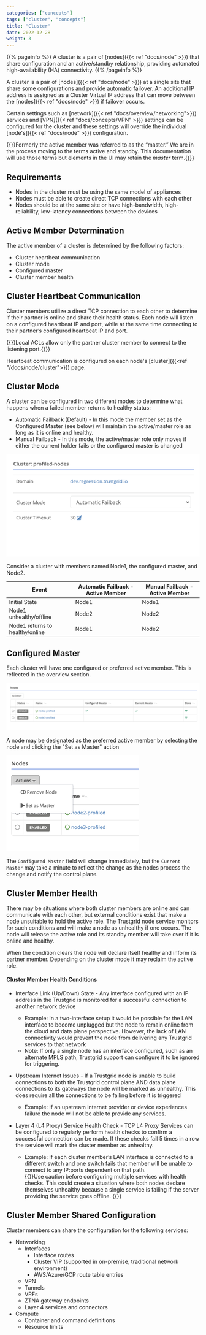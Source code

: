 ```yaml
---
categories: ["concepts"]
tags: ["cluster", "concepts"]
title: "Cluster"
date: 2022-12-28
weight: 3
---
```


{{% pageinfo %}}
A cluster is a pair of [nodes]({{< ref "docs/node" >}}) that share configuration and an active/standby relationship, providing automated high-availability (HA) connectivity.
{{% /pageinfo %}}

A cluster is a pair of [nodes]({{< ref "docs/node" >}}) at a single site that share some configurations and provide automatic failover. An additional IP address is assigned as a Cluster Virtual IP address that can move between the [nodes]({{< ref "docs/node" >}}) if failover occurs.

Certain settings such as [network]({{< ref "docs/overview/networking">}}) services and [VPN]({{< ref "docs/concepts/VPN" >}}) settings can be configured for the cluster and these settings will override the individual [node's]({{< ref "docs/node" >}}) configuration.

{{<alert>}}Formerly the active member was referred to as the “master.” We are in the process moving to the terms active and standby. This documentation will use those terms but elements in the UI may retain the _master_ term.{{</alert>}}

## Requirements

- Nodes in the cluster must be using the same model of appliances
- Nodes must be able to create direct TCP connections with each other
- Nodes should be at the same site or have high-bandwidth, high-reliability, low-latency connections between the devices

## Active Member Determination

The active member of a cluster is determined by the following factors:

- Cluster heartbeat communication
- Cluster mode
- Configured master
- Cluster member health

## Cluster Heartbeat Communication

Cluster members utilize a direct TCP connection to each other to determine if their partner is online and share their health status. Each node will listen on a configured heartbeat IP and port, while at the same time connecting to their partner’s configured heartbeat IP and port.

{{<alert>}}Local ACLs allow only the partner cluster member to connect to the listening port.{{</alert>}}

Heartbeat communication is configured on each node's [cluster]({{<ref "/docs/node/cluster">}}) page.

## Cluster Mode

A cluster can be configured in two different modes to determine what happens when a failed member returns to healthy status:

- Automatic Failback (Default) - In this mode the member set as the Configured Master (see below) will maintain the active/master role as long as it is online and healthy.
- Manual Failback - In this mode, the active/master role only moves if either the current holder fails or the configured master is changed

![img](cluster-mode.png)

Consider a cluster with members named Node1, the configured master, and Node2.

| Event                           | Automatic Failback - Active Member | Manual Failback - Active Member |
| ------------------------------- | ---------------------------------- | ------------------------------- |
| Initial State                   | Node1                              | Node1                           |
| Node1 unhealthy/offline         | Node2                              | Node2                           |
| Node1 returns to healthy/online | Node1                              | Node2                           |

## Configured Master

Each cluster will have one configured or preferred active member. This is reflected in the overview section.

![img](nodes-list.png)

A node may be designated as the preferred active member by selecting the node and clicking the "Set as Master" action

![img](set-as-master.png)

The `Configured Master` field will change immediately, but the `Current Master` may take a minute to reflect the change as the nodes process the change and notify the control plane.

## Cluster Member Health

There may be situations where both cluster members are online and can communicate with each other, but external conditions exist that make a node unsuitable to hold the active role. The Trustgrid node service monitors for such conditions and will make a node as unhealthy if one occurs. The node will release the active role and its standby member will take over if it is online and healthy.

When the condition clears the node will declare itself healthy and inform its partner member. Depending on the cluster mode it may reclaim the active role.

#### Cluster Member Health Conditions

- Interface Link (Up/Down) State - Any interface configured with an IP address in the Trustgrid is monitored for a successful connection to another network device

  - Example: In a two-interface setup it would be possible for the LAN interface to become unplugged but the node to remain online from the cloud and data plane perspective. However, the lack of LAN connectivity would prevent the node from delivering any Trustgrid services to that network
  - Note: If only a single node has an interface configured, such as an alternate MPLS path, Trustgrid support can configure it to be ignored for triggering.

- Upstream Internet Issues - If a Trustgrid node is unable to build connections to both the Trustgrid control plane AND data plane connections to its gateways the node will be marked as unhealthy. This does require all the connections to be failing before it is triggered

  - Example: If an upstream internet provider or device experiences failure the node will not be able to provide any services.

- Layer 4 (L4 Proxy) Service Health Check - TCP L4 Proxy Services can be configured to regularly perform health checks to confirm a successful connection can be made. If these checks fail 5 times in a row the service will mark the cluster member as unhealthy.
  - Example: If each cluster member’s LAN interface is connected to a different switch and one switch fails that member will be unable to connect to any IP:ports dependent on that path.  
    {{<alert color="warning">}}Use caution before configuring multiple services with health checks. This could create a situation where both nodes declare themselves unhealthy because a single service is failing if the server providing the service goes offline. {{</alert>}}

## Cluster Member Shared Configuration

Cluster members can share the configuration for the following services:

- Networking
  - Interfaces
    - Interface routes
    - Cluster VIP (supported in on-premise, traditional network environment)
    - AWS/Azure/GCP route table entries
  - VPN
  - Tunnels
  - VRFs
  - ZTNA gateway endpoints
  - Layer 4 services and connectors
- Compute
  - Container and command definitions
  - Resource limits
